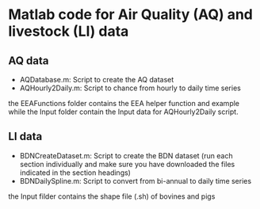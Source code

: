 # Matlab code for Air Quality (AQ) and livestock (LI) data

## AQ data

- AQDatabase.m: Script to create the AQ dataset
- AQHourly2Daily.m: Script to chance from hourly to daily time series   

the EEAFunctions folder contains the EEA helper function and example while the Input folder contain the Input data for AQHourly2Daily script. 

## LI data

- BDNCreateDataset.m: Script to create the BDN dataset (run each section individually and make sure you have downloaded the files indicated in the section headings)  
- BDNDailySpline.m: Script to convert from bi-annual to daily time series 

the Input filder contains the shape file (.sh) of bovines and pigs


